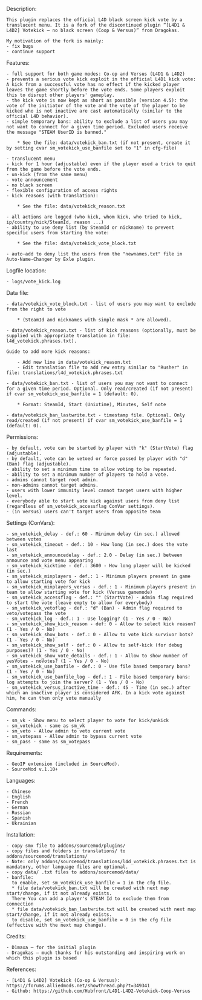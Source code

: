Description:

    This plugin replaces the official L4D black screen kick vote by a translucent menu. It is a fork of the discontinued plugin “[L4D1 & L4D2] Votekick – no black screen (Coop & Versus)” from Dragokas.

    My motivation of the fork is mainly:
    - fix bugs
    - continue support

Features:

    - full support for both game modes: Co-op and Versus (L4D1 & L4D2)
    - prevents a serious vote kick exploit in the official L4D1 kick vote: A kick from a successful vote has no effect if the kicked player leaves the game shortly before the vote ends. Some players exploit this to disrupt other players' gameplay.
    - the kick vote is now kept as short as possible (version 4.5): the vote of the initiator of the vote and the vote of the player to be kicked who is not inactive are cast automatically (similar to the official L4D behavior).
    - simple temporary bans: ability to exclude a list of users you may not want to connect for a given time period. Excluded users receive the message "STEAM UserID is banned."
	 
        * See the file: data/votekick_ban.txt (if not present, create it by setting cvar sm_votekick_use_banfile set to "1" in cfg-file)
		
    - translucent menu
    - kick for 1 hour (adjustable) even if the player used a trick to quit from the game before the vote ends.
    - un-kick (from the same menu)
    - vote announcement
    - no black screen
    - flexible configuration of access rights
    - kick reasons (with translation):

        * See the file: data/votekick_reason.txt

    - all actions are logged (who kick, whom kick, who tried to kick, ip/country/nick/SteamId, reason ...)
    - ability to use deny list (by SteamId or nickname) to prevent specific users from starting the vote:

        * See the file: data/votekick_vote_block.txt

    - auto-add to deny list the users from the "newnames.txt" file in Auto-Name-Changer by Exle plugin.

Logfile location:

    - logs/vote_kick.log

Data file:

    - data/votekick_vote_block.txt - list of users you may want to exclude from the right to vote

        * (SteamId and nicknames with simple mask * are allowed).

    - data/votekick_reason.txt - list of kick reasons (optionally, must be supplied with appropriate translation in file: l4d_votekick.phrases.txt).

    Guide to add more kick reasons:

        - Add new line in data/votekick_reason.txt
        - Edit translation file to add new entry similar to "Rusher" in file: translations/l4d_votekick.phrases.txt
    
    - data/votekick_ban.txt - list of users you may not want to connect for a given time period. Optional. Only read/created (if not present) if cvar sm_votekick_use_banfile = 1 (default: 0).

        * Format: SteamId, Start (Unixtime), Minutes, Self note

    - data/votekick_ban_lastwrite.txt - timestamp file. Optional. Only read/created (if not present) if cvar sm_votekick_use_banfile = 1 (default: 0).

Permissions:

    - by default, vote can be started by player with "k" (StartVote) flag (adjustable).
    - by default, vote can be vetoed or force passed by player with "d" (Ban) flag (adjustable).
    - ability to set a minimum time to allow voting to be repeated.
    - ability to set a minimum number of players to hold a vote.
    - admins cannot target root admin.
    - non-admins cannot target admins.
    - users with lower immunity level cannot target users with higher level.
    - everybody able to start vote kick against users from deny list (regardless of sm_votekick_accessflag ConVar settings).
    - (in versus) users can't target users from opposite team

Settings (ConVars):

    - sm_votekick_delay - def.: 60 - Minimum delay (in sec.) allowed between votes
    - sm_votekick_timeout - def.: 10 - How long (in sec.) does the vote last
    - sm_votekick_announcedelay - def.: 2.0 - Delay (in sec.) between announce and vote menu appearing
    - sm_votekick_kicktime - def.: 3600 - How long player will be kicked (in sec.)
    - sm_votekick_minplayers - def.: 1 - Minimum players present in game to allow starting vote for kick
    - sm_votekick_minplayers_versus - def.: 1 - Minimum players present in team to allow starting vote for kick (Versus gamemode)
    - sm_votekick_accessflag - def.: "" (StartVote) - Admin flag required to start the vote (leave empty to allow for everybody)
    - sm_votekick_vetoflag - def.: "d" (Ban) - Admin flag required to veto/votepass the vote
    - sm_votekick_log - def.: 1 - Use logging? (1 - Yes / 0 - No)
    - sm_votekick_show_kick_reason - def: 0 - Allow to select kick reason? (1 - Yes / 0 - No)
    - sm_votekick_show_bots - def.: 0 - Allow to vote kick survivor bots? (1 - Yes / 0 - No)
    - sm_votekick_show_self - def.: 0 - Allow to self-kick (for debug purposes)? (1 - Yes / 0 - No)
    - sm_votekick_show_vote_details - def.: 1 - Allow to show number of yesVotes - noVotes? (1 - Yes / 0 - No)
    - sm_votekick_use_banfile - def.: 0 - Use file based temporary bans? (1 - Yes / 0 - No)
    - sm_votekick_use_banfile_log - def.: 1 - File based temporary bans: log attempts to join the server? (1 - Yes / 0 - No)
    - sm_votekick_versus_inactive_time - def.: 45 - Time (in sec.) after which an inactive player is considered AFK. In a kick vote against him, he can then only vote manually

Commands:

    - sm_vk - Show menu to select player to vote for kick/unkick
    - sm_votekick - same as sm_vk
    - sm_veto - Allow admin to veto current vote
    - sm_votepass - Allow admin to bypass current vote
    - sm_pass - same as sm_votepass

Requirements:

    - GeoIP extension (included in SourceMod).
    - SourceMod v.1.10+

Languages:

    - Chinese
    - English
    - French
    - German
    - Russian
    - Spanish
    - Ukrainian

Installation:

    - copy smx file to addons/sourcemod/plugins/
    - copy files and folders in translations/ to addons/sourcemod/translations/
    - Note: only addons/sourcemod/translations/l4d_votekick.phrases.txt is mandatory, other language files are optional.
    - copy data/ .txt files to addons/sourcemod/data/
    - banfile:
      to enable, set sm_votekick_use_banfile = 1 in the cfg file. 	  
      * file data/votekick_ban.txt will be created with next map start/change, if it not already exists.
      There You can add a player's STEAM Id to exclude them from connection
      * file data/votekick_ban_lastwrite.txt will be created with next map start/change, if it not already exists.    
      to disable, set sm_votekick_use_banfile = 0 in the cfg file (effective with the next map change).
    
Credits:

    - D1maxa – for the initial plugin
    - Dragokas – much thanks for his outstanding and inspiring work on which this plugin is based
  
References:
    
    - [L4D1 & L4D2] Votekick (Co-op & Versus): https://forums.alliedmods.net/showthread.php?t=349341
	- Github: https://github.com/Hubfront/L4D1-L4D2-Votekick-Coop-Versus
